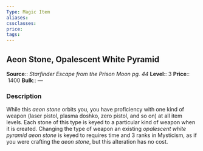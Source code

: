 ```yaml
---
Type: Magic Item
aliases:
cssclasses:
price: 
tags:
---
```

## Aeon Stone, Opalescent White Pyramid

**Source**:: _Starfinder Escape from the Prison Moon pg. 44_
**Level**:: 3
**Price**::  1400
**Bulk**:: —

### Description

While this _aeon stone_ orbits you, you have proficiency with one kind of weapon (laser pistol, plasma doshko, zero pistol, and so on) at all item levels. Each stone of this type is keyed to a particular kind of weapon when it is created. Changing the type of weapon an existing _opalescent white pyramid aeon stone_ is keyed to requires time and 3 ranks in Mysticism, as if you were crafting the _aeon stone_, but this alteration has no cost.